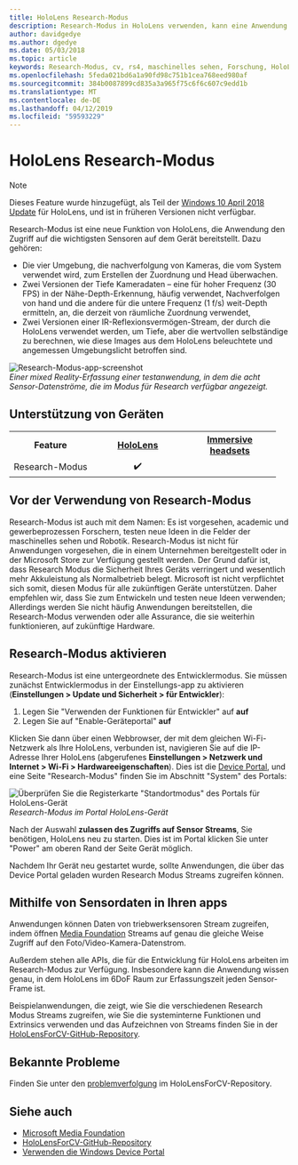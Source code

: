 ```yaml
---
title: HoloLens Research-Modus
description: Research-Modus in HoloLens verwenden, kann eine Anwendung Key Gerät Sensor Streams (Tiefe, Umgebung, die nachverfolgung und IR-Reflexionsvermögen) zugreifen.
author: davidgedye
ms.author: dgedye
ms.date: 05/03/2018
ms.topic: article
keywords: Research-Modus, cv, rs4, maschinelles sehen, Forschung, HoloLens
ms.openlocfilehash: 5feda021bd6a1a90fd98c751b1cea768eed980af
ms.sourcegitcommit: 384b0087899cd835a3a965f75c6f6c607c9edd1b
ms.translationtype: MT
ms.contentlocale: de-DE
ms.lasthandoff: 04/12/2019
ms.locfileid: "59593229"
---
```

# <a name="hololens-research-mode"></a>HoloLens Research-Modus

> [!NOTE]
> Dieses Feature wurde hinzugefügt, als Teil der [Windows 10 April 2018 Update](release-notes-april-2018.md) für HoloLens, und ist in früheren Versionen nicht verfügbar.

Research-Modus ist eine neue Funktion von HoloLens, die Anwendung den Zugriff auf die wichtigsten Sensoren auf dem Gerät bereitstellt. Dazu gehören:
- Die vier Umgebung, die nachverfolgung von Kameras, die vom System verwendet wird, zum Erstellen der Zuordnung und Head überwachen.
- Zwei Versionen der Tiefe Kameradaten – eine für hoher Frequenz (30 FPS) in der Nähe-Depth-Erkennung, häufig verwendet, Nachverfolgen von hand und die andere für die untere Frequenz (1 f/s) weit-Depth ermitteln, an, die derzeit von räumliche Zuordnung verwendet,
- Zwei Versionen einer IR-Reflexionsvermögen-Stream, der durch die HoloLens verwendet werden, um Tiefe, aber die wertvollen selbständige zu berechnen, wie diese Images aus dem HoloLens beleuchtete und angemessen Umgebungslicht betroffen sind.

![Research-Modus-app-screenshot](images/sensor-stream-viewer.jpg)<br>
*Einer mixed Reality-Erfassung einer testanwendung, in dem die acht Sensor-Datenströme, die im Modus für Research verfügbar angezeigt.*

## <a name="device-support"></a>Unterstützung von Geräten

<table>
<tr>
<th>Feature</th><th style="width:150px"> <a href="hololens-hardware-details.md">HoloLens</a></th><th style="width:150px"> <a href="immersive-headset-hardware-details.md">Immersive headsets</a></th>
</tr><tr>
<td> Research-Modus</td><td style="text-align: center;"> ✔️</td><td style="text-align: center;"></td>
</tr>
</table>

## <a name="before-using-research-mode"></a>Vor der Verwendung von Research-Modus

Research-Modus ist auch mit dem Namen: Es ist vorgesehen, academic und gewerbeprozessen Forschern, testen neue Ideen in die Felder der maschinelles sehen und Robotik.  Research-Modus ist nicht für Anwendungen vorgesehen, die in einem Unternehmen bereitgestellt oder in der Microsoft Store zur Verfügung gestellt werden. Der Grund dafür ist, dass Research Modus die Sicherheit Ihres Geräts verringert und wesentlich mehr Akkuleistung als Normalbetrieb belegt. Microsoft ist nicht verpflichtet sich somit, diesen Modus für alle zukünftigen Geräte unterstützen. Daher empfehlen wir, dass Sie zum Entwickeln und testen neue Ideen verwenden; Allerdings werden Sie nicht häufig Anwendungen bereitstellen, die Research-Modus verwenden oder alle Assurance, die sie weiterhin funktionieren, auf zukünftige Hardware.

## <a name="enabling-research-mode"></a>Research-Modus aktivieren

Research-Modus ist eine untergeordnete des Entwicklermodus. Sie müssen zunächst Entwicklermodus in der Einstellungs-app zu aktivieren (**Einstellungen > Update und Sicherheit > für Entwickler**):

1. Legen Sie "Verwenden der Funktionen für Entwickler" auf **auf**
2. Legen Sie auf "Enable-Geräteportal" **auf**

Klicken Sie dann über einen Webbrowser, der mit dem gleichen Wi-Fi-Netzwerk als Ihre HoloLens, verbunden ist, navigieren Sie auf die IP-Adresse Ihrer HoloLens (abgerufenes **Einstellungen > Netzwerk und Internet > Wi-Fi > Hardwareeigenschaften**). Dies ist die [Device Portal](using-the-windows-device-portal.md), und eine Seite "Research-Modus" finden Sie im Abschnitt "System" des Portals:

![Überprüfen Sie die Registerkarte "Standortmodus" des Portals für HoloLens-Gerät](images/ResearchModeDevPortal.png)<br>
*Research-Modus im Portal HoloLens-Gerät*

Nach der Auswahl **zulassen des Zugriffs auf Sensor Streams**, Sie benötigen, HoloLens neu zu starten. Dies ist im Portal klicken Sie unter "Power" am oberen Rand der Seite Gerät möglich.

Nachdem Ihr Gerät neu gestartet wurde, sollte Anwendungen, die über das Device Portal geladen wurden Research Modus Streams zugreifen können.

## <a name="using-sensor-data-in-your-apps"></a>Mithilfe von Sensordaten in Ihren apps

Anwendungen können Daten von triebwerksensoren Stream zugreifen, indem öffnen [Media Foundation](https://msdn.microsoft.com/library/windows/desktop/ms694197) Streams auf genau die gleiche Weise Zugriff auf den Foto/Video-Kamera-Datenstrom. 

Außerdem stehen alle APIs, die für die Entwicklung für HoloLens arbeiten im Research-Modus zur Verfügung. Insbesondere kann die Anwendung wissen genau, in dem HoloLens im 6DoF Raum zur Erfassungszeit jeden Sensor-Frame ist.

Beispielanwendungen, die zeigt, wie Sie die verschiedenen Research Modus Streams zugreifen, wie Sie die systeminterne Funktionen und Extrinsics verwenden und das Aufzeichnen von Streams finden Sie in der [HoloLensForCV-GitHub-Repository](https://github.com/Microsoft/HoloLensForCV).

## <a name="known-issues"></a>Bekannte Probleme

Finden Sie unter den [problemverfolgung](https://github.com/Microsoft/HololensForCV/issues) im HoloLensForCV-Repository.

## <a name="see-also"></a>Siehe auch

* [Microsoft Media Foundation](https://msdn.microsoft.com/library/windows/desktop/ms694197)
* [HoloLensForCV-GitHub-Repository](https://github.com/Microsoft/HoloLensForCV)
* [Verwenden die Windows Device Portal](using-the-windows-device-portal.md)
